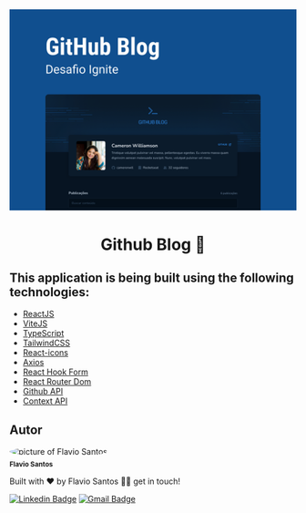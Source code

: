 <div align="center"><img src="github-blog-capa.png" alt=""/></div>

<div id='about'>
  <h1 align="center">
	  Github Blog 🚀
  </h1>
  <!-- <h5 align="left">
	  🚀 Chat app is a messeger app.
  </h5> -->
  <!-- <h5 align="left">
	  As a developer I can never stop learning, I added some new functionallities to take
    the application to the next level, 
    the functionallities are Dark and Light mode of course, 
    I made E2E tests with cypress.
  </h5> -->
</div>

<!-- # Pictures

<div align="center"><img src="chat-app-register.png" alt=""/></div>
<div align="center"><img src="chat-app-login.png" alt=""/></div>
<div align="center"><img src="chat-app-chat1.png" alt=""/></div>
<div align="center"><img src="chat-app-chat2.png" alt=""/></div> -->

<div id='technologies'>
  <h2>This application is being built using the following technologies:</h2>
  
  - [ReactJS](https://pt-br.reactjs.org/)
  - [ViteJS](https://vitejs.dev/)
  - [TypeScript](https://www.typescriptlang.org/)
  - [TailwindCSS](https://tailwindcss.com/docs/installation)
  - [React-icons](https://react-icons.github.io/react-icons)
  - [Axios](https://axios-http.com/docs/intro)
  - [React Hook Form](https://react-hook-form.com/)
  - [React Router Dom](https://reactrouter.com/)
  - [Github API](https://docs.github.com/rest)
  - [Context API](https://reactjs.org/docs/context.html)
</div>

<!-- <div id='features'>
  <h2>Features</h2>

    - [x] Register a account
    - [x] Login
    - [x] Send text message
    - [x] Send image
    - [x] Saving data in firestore
</div> -->

<!-- <div id='aprendizados'>
  <h2>Motivation</h2>
    <p>I created this application to learn firebase.</p>

    - Creating account.
    - Authentication with email and password.
    - Getting data from firestore.
    - Tests E2E with Cypress.

</div> -->

<div id='author'>
  <h2>Autor</h2>

 <img style="border-radius: 50%;" src="https://avatars.githubusercontent.com/u/48564704?v=4" width="100px;" alt="picture of Flavio Santos"/>
 <br />
 <sub><b>Flavio Santos</b></sub>

Built with ❤️ by Flavio Santos 👋🏽 get in touch!

[![Linkedin Badge](https://img.shields.io/badge/-flvSantos-blue?style=flat-square&logo=Linkedin&logoColor=white&link=https://www.linkedin.com/in/flvSantos15/)](https://www.linkedin.com/in/flvSantos15/)
[![Gmail Badge](https://img.shields.io/badge/-flvSantos300@gmail.com-c14438?style=flat-square&logo=Gmail&logoColor=white&link=mailto:flvSantos300@gmail.com)](mailto:flvSantos300@gmail.com)

</div>
